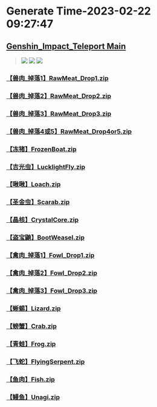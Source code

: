 # Generate Time-2023-02-22 09:27:47

## [Genshin_Impact_Teleport Main](https://github.com/Sam5440/Genshin_Impact_Teleport)

>![](https://komarev.com/ghpvc/?username=done439)
>![](https://komarev.com/ghpvc/?username=done438)
>![](https://komarev.com/ghpvc/?username=done437)

### [【兽肉_掉落1】RawMeat_Drop1.zip](https://raw.githubusercontent.com/Sam5440/Genshin_Impact_Teleport/download/AutoGeneratePoint/Points%28SortByItemKind%29%5Bver3.4%5D%5Bcn-en%5D%5B2023-01-18%5D/%E3%80%90Test%E3%80%91Teleport%20ALL%5Bv3.4%5D%5BAL-15M%5D%5B2023-01-18%5D/%E3%80%90%E5%8A%A8%E7%89%A9%E3%80%91Animal/%E3%80%90%E5%85%BD%E8%82%89_%E6%8E%89%E8%90%BD1%E3%80%91RawMeat_Drop1.zip)

### [【兽肉_掉落2】RawMeat_Drop2.zip](https://raw.githubusercontent.com/Sam5440/Genshin_Impact_Teleport/download/AutoGeneratePoint/Points%28SortByItemKind%29%5Bver3.4%5D%5Bcn-en%5D%5B2023-01-18%5D/%E3%80%90Test%E3%80%91Teleport%20ALL%5Bv3.4%5D%5BAL-15M%5D%5B2023-01-18%5D/%E3%80%90%E5%8A%A8%E7%89%A9%E3%80%91Animal/%E3%80%90%E5%85%BD%E8%82%89_%E6%8E%89%E8%90%BD2%E3%80%91RawMeat_Drop2.zip)

### [【兽肉_掉落3】RawMeat_Drop3.zip](https://raw.githubusercontent.com/Sam5440/Genshin_Impact_Teleport/download/AutoGeneratePoint/Points%28SortByItemKind%29%5Bver3.4%5D%5Bcn-en%5D%5B2023-01-18%5D/%E3%80%90Test%E3%80%91Teleport%20ALL%5Bv3.4%5D%5BAL-15M%5D%5B2023-01-18%5D/%E3%80%90%E5%8A%A8%E7%89%A9%E3%80%91Animal/%E3%80%90%E5%85%BD%E8%82%89_%E6%8E%89%E8%90%BD3%E3%80%91RawMeat_Drop3.zip)

### [【兽肉_掉落4或5】RawMeat_Drop4or5.zip](https://raw.githubusercontent.com/Sam5440/Genshin_Impact_Teleport/download/AutoGeneratePoint/Points%28SortByItemKind%29%5Bver3.4%5D%5Bcn-en%5D%5B2023-01-18%5D/%E3%80%90Test%E3%80%91Teleport%20ALL%5Bv3.4%5D%5BAL-15M%5D%5B2023-01-18%5D/%E3%80%90%E5%8A%A8%E7%89%A9%E3%80%91Animal/%E3%80%90%E5%85%BD%E8%82%89_%E6%8E%89%E8%90%BD4%E6%88%965%E3%80%91RawMeat_Drop4or5.zip)

### [【冻猪】FrozenBoat.zip](https://raw.githubusercontent.com/Sam5440/Genshin_Impact_Teleport/download/AutoGeneratePoint/Points%28SortByItemKind%29%5Bver3.4%5D%5Bcn-en%5D%5B2023-01-18%5D/%E3%80%90Test%E3%80%91Teleport%20ALL%5Bv3.4%5D%5BAL-15M%5D%5B2023-01-18%5D/%E3%80%90%E5%8A%A8%E7%89%A9%E3%80%91Animal/%E3%80%90%E5%86%BB%E7%8C%AA%E3%80%91FrozenBoat.zip)

### [【吉光虫】LucklightFly.zip](https://raw.githubusercontent.com/Sam5440/Genshin_Impact_Teleport/download/AutoGeneratePoint/Points%28SortByItemKind%29%5Bver3.4%5D%5Bcn-en%5D%5B2023-01-18%5D/%E3%80%90Test%E3%80%91Teleport%20ALL%5Bv3.4%5D%5BAL-15M%5D%5B2023-01-18%5D/%E3%80%90%E5%8A%A8%E7%89%A9%E3%80%91Animal/%E3%80%90%E5%90%89%E5%85%89%E8%99%AB%E3%80%91LucklightFly.zip)

### [【啾啾】Loach.zip](https://raw.githubusercontent.com/Sam5440/Genshin_Impact_Teleport/download/AutoGeneratePoint/Points%28SortByItemKind%29%5Bver3.4%5D%5Bcn-en%5D%5B2023-01-18%5D/%E3%80%90Test%E3%80%91Teleport%20ALL%5Bv3.4%5D%5BAL-15M%5D%5B2023-01-18%5D/%E3%80%90%E5%8A%A8%E7%89%A9%E3%80%91Animal/%E3%80%90%E5%95%BE%E5%95%BE%E3%80%91Loach.zip)

### [【圣金虫】Scarab.zip](https://raw.githubusercontent.com/Sam5440/Genshin_Impact_Teleport/download/AutoGeneratePoint/Points%28SortByItemKind%29%5Bver3.4%5D%5Bcn-en%5D%5B2023-01-18%5D/%E3%80%90Test%E3%80%91Teleport%20ALL%5Bv3.4%5D%5BAL-15M%5D%5B2023-01-18%5D/%E3%80%90%E5%8A%A8%E7%89%A9%E3%80%91Animal/%E3%80%90%E5%9C%A3%E9%87%91%E8%99%AB%E3%80%91Scarab.zip)

### [【晶核】CrystalCore.zip](https://raw.githubusercontent.com/Sam5440/Genshin_Impact_Teleport/download/AutoGeneratePoint/Points%28SortByItemKind%29%5Bver3.4%5D%5Bcn-en%5D%5B2023-01-18%5D/%E3%80%90Test%E3%80%91Teleport%20ALL%5Bv3.4%5D%5BAL-15M%5D%5B2023-01-18%5D/%E3%80%90%E5%8A%A8%E7%89%A9%E3%80%91Animal/%E3%80%90%E6%99%B6%E6%A0%B8%E3%80%91CrystalCore.zip)

### [【盗宝鼬】BootWeasel.zip](https://raw.githubusercontent.com/Sam5440/Genshin_Impact_Teleport/download/AutoGeneratePoint/Points%28SortByItemKind%29%5Bver3.4%5D%5Bcn-en%5D%5B2023-01-18%5D/%E3%80%90Test%E3%80%91Teleport%20ALL%5Bv3.4%5D%5BAL-15M%5D%5B2023-01-18%5D/%E3%80%90%E5%8A%A8%E7%89%A9%E3%80%91Animal/%E3%80%90%E7%9B%97%E5%AE%9D%E9%BC%AC%E3%80%91BootWeasel.zip)

### [【禽肉_掉落1】Fowl_Drop1.zip](https://raw.githubusercontent.com/Sam5440/Genshin_Impact_Teleport/download/AutoGeneratePoint/Points%28SortByItemKind%29%5Bver3.4%5D%5Bcn-en%5D%5B2023-01-18%5D/%E3%80%90Test%E3%80%91Teleport%20ALL%5Bv3.4%5D%5BAL-15M%5D%5B2023-01-18%5D/%E3%80%90%E5%8A%A8%E7%89%A9%E3%80%91Animal/%E3%80%90%E7%A6%BD%E8%82%89_%E6%8E%89%E8%90%BD1%E3%80%91Fowl_Drop1.zip)

### [【禽肉_掉落2】Fowl_Drop2.zip](https://raw.githubusercontent.com/Sam5440/Genshin_Impact_Teleport/download/AutoGeneratePoint/Points%28SortByItemKind%29%5Bver3.4%5D%5Bcn-en%5D%5B2023-01-18%5D/%E3%80%90Test%E3%80%91Teleport%20ALL%5Bv3.4%5D%5BAL-15M%5D%5B2023-01-18%5D/%E3%80%90%E5%8A%A8%E7%89%A9%E3%80%91Animal/%E3%80%90%E7%A6%BD%E8%82%89_%E6%8E%89%E8%90%BD2%E3%80%91Fowl_Drop2.zip)

### [【禽肉_掉落3】Fowl_Drop3.zip](https://raw.githubusercontent.com/Sam5440/Genshin_Impact_Teleport/download/AutoGeneratePoint/Points%28SortByItemKind%29%5Bver3.4%5D%5Bcn-en%5D%5B2023-01-18%5D/%E3%80%90Test%E3%80%91Teleport%20ALL%5Bv3.4%5D%5BAL-15M%5D%5B2023-01-18%5D/%E3%80%90%E5%8A%A8%E7%89%A9%E3%80%91Animal/%E3%80%90%E7%A6%BD%E8%82%89_%E6%8E%89%E8%90%BD3%E3%80%91Fowl_Drop3.zip)

### [【蜥蜴】Lizard.zip](https://raw.githubusercontent.com/Sam5440/Genshin_Impact_Teleport/download/AutoGeneratePoint/Points%28SortByItemKind%29%5Bver3.4%5D%5Bcn-en%5D%5B2023-01-18%5D/%E3%80%90Test%E3%80%91Teleport%20ALL%5Bv3.4%5D%5BAL-15M%5D%5B2023-01-18%5D/%E3%80%90%E5%8A%A8%E7%89%A9%E3%80%91Animal/%E3%80%90%E8%9C%A5%E8%9C%B4%E3%80%91Lizard.zip)

### [【螃蟹】Crab.zip](https://raw.githubusercontent.com/Sam5440/Genshin_Impact_Teleport/download/AutoGeneratePoint/Points%28SortByItemKind%29%5Bver3.4%5D%5Bcn-en%5D%5B2023-01-18%5D/%E3%80%90Test%E3%80%91Teleport%20ALL%5Bv3.4%5D%5BAL-15M%5D%5B2023-01-18%5D/%E3%80%90%E5%8A%A8%E7%89%A9%E3%80%91Animal/%E3%80%90%E8%9E%83%E8%9F%B9%E3%80%91Crab.zip)

### [【青蛙】Frog.zip](https://raw.githubusercontent.com/Sam5440/Genshin_Impact_Teleport/download/AutoGeneratePoint/Points%28SortByItemKind%29%5Bver3.4%5D%5Bcn-en%5D%5B2023-01-18%5D/%E3%80%90Test%E3%80%91Teleport%20ALL%5Bv3.4%5D%5BAL-15M%5D%5B2023-01-18%5D/%E3%80%90%E5%8A%A8%E7%89%A9%E3%80%91Animal/%E3%80%90%E9%9D%92%E8%9B%99%E3%80%91Frog.zip)

### [【飞蛇】FlyingSerpent.zip](https://raw.githubusercontent.com/Sam5440/Genshin_Impact_Teleport/download/AutoGeneratePoint/Points%28SortByItemKind%29%5Bver3.4%5D%5Bcn-en%5D%5B2023-01-18%5D/%E3%80%90Test%E3%80%91Teleport%20ALL%5Bv3.4%5D%5BAL-15M%5D%5B2023-01-18%5D/%E3%80%90%E5%8A%A8%E7%89%A9%E3%80%91Animal/%E3%80%90%E9%A3%9E%E8%9B%87%E3%80%91FlyingSerpent.zip)

### [【鱼肉】Fish.zip](https://raw.githubusercontent.com/Sam5440/Genshin_Impact_Teleport/download/AutoGeneratePoint/Points%28SortByItemKind%29%5Bver3.4%5D%5Bcn-en%5D%5B2023-01-18%5D/%E3%80%90Test%E3%80%91Teleport%20ALL%5Bv3.4%5D%5BAL-15M%5D%5B2023-01-18%5D/%E3%80%90%E5%8A%A8%E7%89%A9%E3%80%91Animal/%E3%80%90%E9%B1%BC%E8%82%89%E3%80%91Fish.zip)

### [【鳗鱼】Unagi.zip](https://raw.githubusercontent.com/Sam5440/Genshin_Impact_Teleport/download/AutoGeneratePoint/Points%28SortByItemKind%29%5Bver3.4%5D%5Bcn-en%5D%5B2023-01-18%5D/%E3%80%90Test%E3%80%91Teleport%20ALL%5Bv3.4%5D%5BAL-15M%5D%5B2023-01-18%5D/%E3%80%90%E5%8A%A8%E7%89%A9%E3%80%91Animal/%E3%80%90%E9%B3%97%E9%B1%BC%E3%80%91Unagi.zip)

